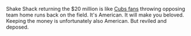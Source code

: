 Shake Shack returning the $20 million is like <a href="https://www.nytimes.com/2016/10/10/sports/baseball/chicago-cubs-fans-throw-back-home-run-balls.html">Cubs fans</a> throwing opposing team home runs back on the field. It's American. It will make you beloved. Keeping the money is unfortunately also American. But reviled and deposed. 
